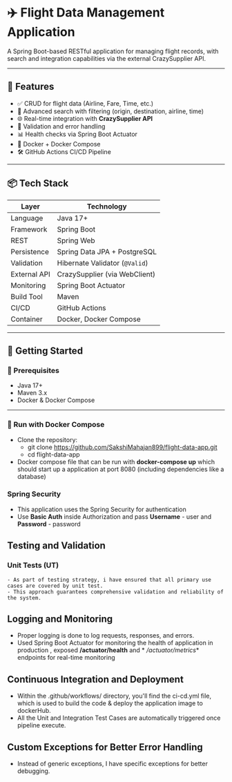 # ✈️ Flight Data Management Application

A Spring Boot-based RESTful application for managing flight records, with search and integration capabilities via the external CrazySupplier API.

---

## 🧩 Features

- ✅ CRUD for flight data (Airline, Fare, Time, etc.)
- 🔎 Advanced search with filtering (origin, destination, airline, time)
- 🌐 Real-time integration with **CrazySupplier API**
- 🧪 Validation and error handling
- 📊 Health checks via Spring Boot Actuator
- 🐳 Docker + Docker Compose
- 🛠️ GitHub Actions CI/CD Pipeline

---

## 📦 Tech Stack

| Layer        | Technology              |
|--------------|--------------------------|
| Language     | Java 17+                 |
| Framework    | Spring Boot              |
| REST         | Spring Web               |
| Persistence  | Spring Data JPA + PostgreSQL |
| Validation   | Hibernate Validator (`@Valid`) |
| External API | CrazySupplier (via WebClient) |
| Monitoring   | Spring Boot Actuator     |
| Build Tool   | Maven                    |
| CI/CD        | GitHub Actions           |
| Container    | Docker, Docker Compose   |

---

## 🚀 Getting Started

### 🔧 Prerequisites

- Java 17+
- Maven 3.x
- Docker & Docker Compose

---

###  🐳 Run with Docker Compose

- Clone the repository:
    - git clone https://github.com/SakshiMahajan899/flight-data-app.git
    - cd flight-data-app
- Docker compose file that can be run with **docker-compose up** which should start up a application
  at port 8080 (including dependencies like a database)

### Spring Security

- This application uses the Spring Security for authentication
- Use **Basic Auth** inside Authorization and pass **Username** - user and **Password** - password

  
## Testing and Validation

### Unit Tests (UT) 

    - As part of testing strategy, i have ensured that all primary use cases are covered by unit test. 
    - This approach guarantees comprehensive validation and reliability of the system.

## Logging and Monitoring

- Proper logging is done to log requests, responses, and errors.
- Used Spring Boot Actuator for monitoring the health of application in production , exposed **/actuator/health** and *
  */actuator/metrics** endpoints for real-time monitoring

## Continuous Integration and Deployment

- Within the .github/workflows/ directory, you'll find the ci-cd.yml file, which is used to
  build the code & deploy the application image to dockerHub.
- All the Unit and Integration Test Cases are automatically triggered once pipeline execute.

    
## Custom Exceptions for Better Error Handling

 - Instead of generic exceptions, I have specific exceptions for better debugging.


